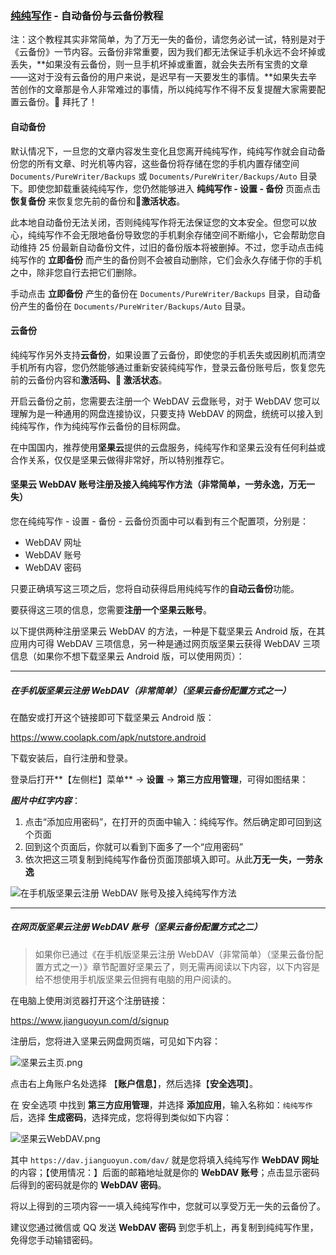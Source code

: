 ### [纯纯写作](/) - 自动备份与云备份教程

注：这个教程其实非常简单，为了万无一失的备份，请您务必试一试，特别是对于《云备份》一节内容。云备份非常重要，因为我们都无法保证手机永远不会坏掉或丢失，**如果没有云备份，则一旦手机坏掉或重置，就会失去所有宝贵的文章——这对于没有云备份的用户来说，是迟早有一天要发生的事情。**如果失去辛苦创作的文章那是令人非常难过的事情，所以纯纯写作不得不反复提醒大家需要配置云备份。🙏 拜托了！

#### 自动备份

默认情况下，一旦您的文章内容发生变化且您离开纯纯写作，纯纯写作就会自动备份您的所有文章、时光机等内容，这些备份将存储在您的手机内置存储空间 `Documents/PureWriter/Backups` 或 `Documents/PureWriter/Backups/Auto` 目录下。即使您卸载重装纯纯写作，您仍然能够进入 **纯纯写作 - 设置 - 备份** 页面点击 **恢复备份** 来恢复您先前的备份和🌟**激活状态**。

此本地自动备份无法关闭，否则纯纯写作将无法保证您的文本安全。但您可以放心，纯纯写作不会无限地备份导致您的手机剩余存储空间不断缩小，它会帮助您自动维持 25 份最新自动备份文件，过旧的备份版本将被删掉。不过，您手动点击纯纯写作的 **立即备份** 而产生的备份则不会被自动删除，它们会永久存储于你的手机之中，除非您自行去把它们删除。

手动点击 **立即备份** 产生的备份在 `Documents/PureWriter/Backups` 目录，自动备份产生的备份在 `Documents/PureWriter/Backups/Auto` 目录。

#### 云备份

纯纯写作另外支持**云备份**，如果设置了云备份，即使您的手机丢失或因刷机而清空手机所有内容，您仍然能够通过重新安装纯纯写作，登录云备份账号后，恢复您先前的云备份内容和**激活码、🌟 激活状态**。

开启云备份之前，您需要去注册一个 WebDAV 云盘账号，对于 WebDAV 您可以理解为是一种通用的网盘连接协议，只要支持 WebDAV 的网盘，统统可以接入到纯纯写作，作为纯纯写作云备份的目标网盘。

在中国国内，推荐使用**坚果云**提供的云盘服务，纯纯写作和坚果云没有任何利益或合作关系，仅仅是坚果云做得非常好，所以特别推荐它。

#### 坚果云 WebDAV 账号注册及接入纯纯写作方法（非常简单，一劳永逸，万无一失）

您在纯纯写作 - 设置 - 备份 - 云备份页面中可以看到有三个配置项，分别是：

- WebDAV 网址
- WebDAV 账号
- WebDAV 密码

只要正确填写这三项之后，您将自动获得启用纯纯写作的**自动云备份**功能。

要获得这三项的信息，您需要**注册一个坚果云账号**。

以下提供两种注册坚果云 WebDAV 的方法，一种是下载坚果云 Android 版，在其应用内可得 WebDAV 三项信息，另一种是通过网页版坚果云获得 WebDAV 三项信息（如果你不想下载坚果云 Android 版，可以使用网页）：

---

##### 在手机版坚果云注册 WebDAV（非常简单）（坚果云备份配置方式之一）

在酷安或打开这个链接即可下载坚果云 Android 版：

https://www.coolapk.com/apk/nutstore.android

下载安装后，自行注册和登录。

登录后打开**【左侧栏】菜单**  → **设置** → **第三方应用管理**，可得如图结果：

***图片中红字内容***：

1. 点击“添加应用密码”，在打开的页面中输入：纯纯写作。然后确定即可回到这个页面
2. 回到这个页面后，你就可以看到下面多了一个“应用密码”
3. 依次把这三项复制到纯纯写作备份页面顶部填入即可。从此**万无一失，一劳永逸**

![在手机版坚果云注册 WebDAV 账号及接入纯纯写作方法](https://tva1.sinaimg.com/mw2000/002t9pMVgy1guwmywl4e7j616c0i0n6z02.jpg)

---





##### 在网页版坚果云注册 WebDAV 账号（坚果云备份配置方式之二）

> 如果你已通过《在手机版坚果云注册 WebDAV（非常简单）（坚果云备份配置方式之一）》章节配置好坚果云了，则无需再阅读以下内容，以下内容是给不想使用手机版坚果云但拥有电脑的用户阅读的。

在电脑上使用浏览器打开这个注册链接：

https://www.jianguoyun.com/d/signup

注册后，您将进入坚果云网盘网页端，可见如下内容：

![坚果云主页.png](https://tva1.sinaimg.com/mw2000/002t9pMVgy1guwmyramybj61pa0vy4a102.jpg)

点击右上角账户名处选择 【**账户信息**】，然后选择【**安全选项**】。

在 安全选项 中找到 **第三方应用管理**，并选择 **添加应用**，输入名称如：`纯纯写作`后，选择 **生成密码**，选择完成，您将得到类似如下内容：

![坚果云WebDAV.png](https://tva1.sinaimg.com/mw2000/002t9pMVgy1guwmytse9hj61f80q6wkt02.jpg)

其中 `https://dav.jianguoyun.com/dav/` 就是您将填入纯纯写作 **WebDAV 网址** 的内容；【使用情况：】后面的邮箱地址就是你的 **WebDAV 账号**；点击显示密码后得到的密码就是你的 **WebDAV 密码**。

将以上得到的三项内容一一填入纯纯写作中，您就可以享受万无一失的云备份了。

建议您通过微信或 QQ 发送 **WebDAV 密码** 到您手机上，再复制到纯纯写作里，免得您手动输错密码。

